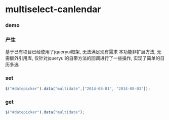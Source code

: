multiselect-canlendar
=====================
### demo


### 产生
基于已有项目已经使用了jqueryui框架, 无法满足现有需求
本功能非扩展方法, 无需额外引用库, 仅针对jqueryui的自带方法的回调进行了一些操作, 实现了简单的日历多选

### set
```javascript
$("#datepicker").data("multidate",["2014-08-01", "2014-08-03"]);
```

### get
```javascript
$("#datepicker").data("multidate");
```
